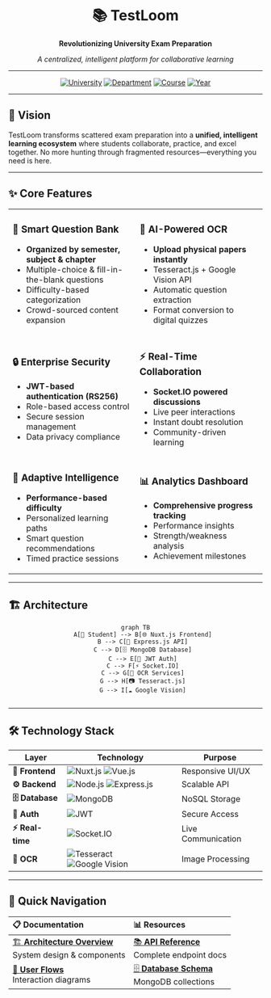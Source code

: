 # <div align="center">📚 TestLoom</div>

<div align="center">

**Revolutionizing University Exam Preparation**

*A centralized, intelligent platform for collaborative learning*

---

[![University](https://img.shields.io/badge/University-Kathmandu%20University-blue?style=for-the-badge)](https://ku.edu.np)
[![Department](https://img.shields.io/badge/Department-Computer%20Science%20%26%20Engineering-green?style=for-the-badge)](#)
[![Course](https://img.shields.io/badge/Course-COMP%20206-orange?style=for-the-badge)](#)
[![Year](https://img.shields.io/badge/Year-II%2FI%20Computer%20Engineering-purple?style=for-the-badge)](#)

</div>

---

## 🌟 Vision

TestLoom transforms scattered exam preparation into a **unified, intelligent learning ecosystem** where students collaborate, practice, and excel together. No more hunting through fragmented resources—everything you need is here.

---

## ✨ Core Features
<div align="center">
<table>
<tr>
<td width="50%">

### 🎯 **Smart Question Bank**
- **Organized by semester, subject & chapter**
- Multiple-choice & fill-in-the-blank questions
- Difficulty-based categorization
- Crowd-sourced content expansion

</td>
<td width="50%">

### 🤖 **AI-Powered OCR**
- **Upload physical papers instantly**
- Tesseract.js + Google Vision API
- Automatic question extraction
- Format conversion to digital quizzes

</td>
</tr>
<tr>
<td width="50%">

### 🔒 **Enterprise Security**
- **JWT-based authentication (RS256)**
- Role-based access control
- Secure session management
- Data privacy compliance

</td>
<td width="50%">

### ⚡ **Real-Time Collaboration**
- **Socket.IO powered discussions**
- Live peer interactions
- Instant doubt resolution
- Community-driven learning

</td>
</tr>
<tr>
<td width="50%">

### 🧠 **Adaptive Intelligence**
- **Performance-based difficulty**
- Personalized learning paths
- Smart question recommendations
- Timed practice sessions

</td>
<td width="50%">

### 📊 **Analytics Dashboard**
- **Comprehensive progress tracking**
- Performance insights
- Strength/weakness analysis
- Achievement milestones

</td>
</tr>
</table>
</div>

---

## 🏗️ Architecture

<div align="center">

```mermaid
graph TB
    A[👤 Student] --> B[🌐 Nuxt.js Frontend]
    B --> C[🔗 Express.js API]
    C --> D[🗄️ MongoDB Database]
    C --> E[🔐 JWT Auth]
    C --> F[⚡ Socket.IO]
    C --> G[🤖 OCR Services]
    G --> H[📷 Tesseract.js]
    G --> I[☁️ Google Vision]
    
```

</div>

---

## 🛠️ Technology Stack

<div align="center">

| Layer | Technology | Purpose |
|-------|------------|---------|
| **🎨 Frontend** | ![Nuxt.js](https://img.shields.io/badge/Nuxt.js-00DC82?style=flat-square&logo=nuxt.js&logoColor=white) ![Vue.js](https://img.shields.io/badge/Vue.js-4FC08D?style=flat-square&logo=vue.js&logoColor=white) | Responsive UI/UX |
| **⚙️ Backend** | ![Node.js](https://img.shields.io/badge/Node.js-339933?style=flat-square&logo=node.js&logoColor=white) ![Express.js](https://img.shields.io/badge/Express.js-000000?style=flat-square&logo=express&logoColor=white) | Scalable API |
| **🗄️ Database** | ![MongoDB](https://img.shields.io/badge/MongoDB-47A248?style=flat-square&logo=mongodb&logoColor=white) | NoSQL Storage |
| **🔐 Auth** | ![JWT](https://img.shields.io/badge/JWT-000000?style=flat-square&logo=jsonwebtokens&logoColor=white) | Secure Access |
| **⚡ Real-time** | ![Socket.IO](https://img.shields.io/badge/Socket.IO-010101?style=flat-square&logo=socket.io&logoColor=white) | Live Communication |
| **🤖 OCR** | ![Tesseract](https://img.shields.io/badge/Tesseract-4285F4?style=flat-square) ![Google Vision](https://img.shields.io/badge/Google%20Vision-4285F4?style=flat-square&logo=google&logoColor=white) | Image Processing |

</div>

---

## 🚀 Quick Navigation

<div align="center">


| 📋 **Documentation**                                                             | 📊 **Resources**                                                       |
| :------------------------------------------------------------------------------- | :--------------------------------------------------------------------- |
| [🏗️ **Architecture Overview**](./architecture.md)<br>System design & components | [📚 **API Reference**](./api/)<br>Complete endpoint docs               |
| [👤 **User Flows**](./diagrams/user-flow.md)<br>Interaction diagrams             | [🗄️ **Database Schema**](./database-schema.md)<br>MongoDB collections |


</div>
